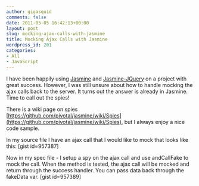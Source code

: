 ```yaml
---
author: gigasquid
comments: false
date: 2011-05-05 16:42:13+00:00
layout: post
slug: mocking-ajax-calls-with-jasmine
title: Mocking Ajax Calls with Jasmine
wordpress_id: 201
categories:
- All
- JavaScript
---
```


I have been happily using [Jasmine](https://github.com/pivotal/jasmine/) and [Jasmine-JQuery](https://github.com/velesin/jasmine-jquery) on a project with great success. However, I was still unsure about how to handle mocking the ajax calls back to the server. It turns out the answer is already in Jasmine. Time to call out the spies!

There is a wiki page on spies [https://github.com/pivotal/jasmine/wiki/Spies](https://github.com/pivotal/jasmine/wiki/Spies), but I always enjoy a nice code sample.

In my source file I have an ajax call that I would like to mock that looks like this:
[gist id=957387]

Now in my spec file - I setup a spy on the ajax call and use andCallFake to mock the call. When the method is tested, the ajax call will be mocked and return through the success handler. You can pass data back through the fakeData var.
[gist id=957389]
